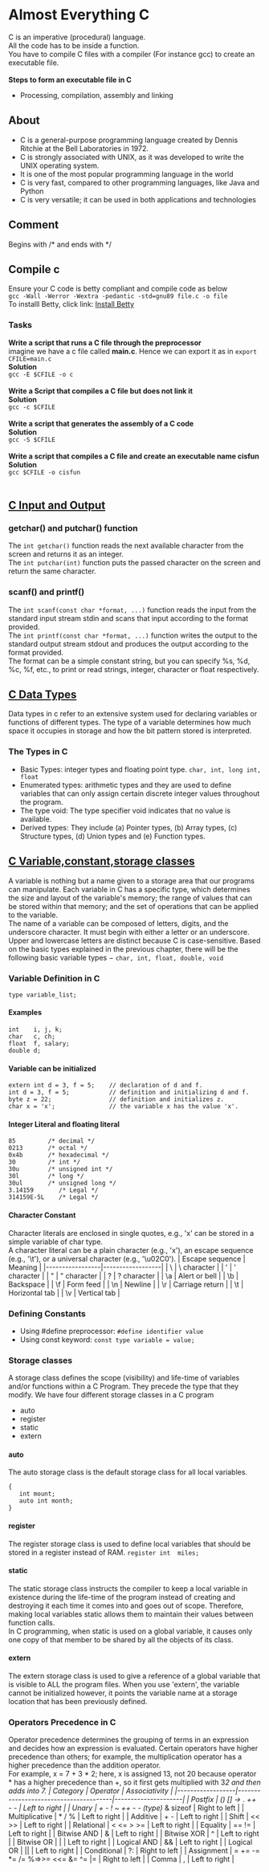 # Almost Everything C
C is an imperative (procedural) language. <br>
All the code has to be inside a function. <br>
You have to compile C files with a compiler (For instance gcc) to create an executable file.<br><br>
**Steps to form an executable file in C** <br>
* Processing, compilation, assembly and linking

## About
* C is a general-purpose programming language created by Dennis Ritchie at the Bell Laboratories in 1972.
* C is strongly associated with UNIX, as it was developed to write the UNIX operating system.
* It is one of the most popular programming language in the world
* C is very fast, compared to other programming languages, like Java and Python
* C is very versatile; it can be used in both applications and technologies

## Comment
Begins with /* and ends with */

## Compile c
Ensure your C code is betty compliant and compile code as below <br> ```gcc -Wall -Werror -Wextra -pedantic -std=gnu89 file.c -o file``` <br>To installl Betty, click link: [Install Betty](https://github.com/alx-tools/Betty)

### Tasks 
**Write a script that runs a C file through the preprocessor** <br>
imagine we have a c file called __main.c__. Hence we can export it as in ```export CFILE=main.c``` <br>
__Solution__ <br> ```gcc -E $CFILE -o c```
<br><br>
**Write a Script that compiles a C file but does not link it** <br>
__Solution__ <br>
```gcc -c $CFILE```
<br><br>
**Write a script that generates the assembly of a C code** <br>
__Solution__ <br>
```gcc -S $CFILE```
<br><br>
**Write a script that compiles a C file and create an executable name __cisfun__** <br>
__Solution__ <br>
```gcc $CFILE -o cisfun```
<br><br>

## [C Input and Output](./c_input_output)
### getchar() and putchar() function
The ```int getchar()``` function reads the next available character from the screen and returns it as an integer.<br>
The ```int putchar(int)``` function puts the passed character on the screen and return the same character. <br>

### scanf() and printf()
The ```int scanf(const char *format, ...)``` function reads the input from the standard input stream stdin and scans that input according to the format provided. <br>
The ```int printf(const char *format, ...)``` function writes the output to the standard output stream stdout and produces the output according to the format provided. <br>
The format can be a simple constant string, but you can specify %s, %d, %c, %f, etc., to print or read strings, integer, character or float respectively.

## [C Data Types](./c_datatype)
Data types in c refer to an extensive system used for declaring variables or functions of different types. The type of a variable determines how much space it occupies in storage and how the bit pattern stored is interpreted.

### The Types in C
* Basic Types: integer types and floating point type. ```char, int, long int, float```
* Enumerated types: arithmetic types and they are used to define variables that can only assign certain discrete integer values throughout the program.
* The type void: The type specifier void indicates that no value is available.
* Derived types: They include (a) Pointer types, (b) Array types, (c) Structure types, (d) Union types and (e) Function types.

## [C Variable,constant,storage classes](./c_variable_constant_storage_classes)
A variable is nothing but a name given to a storage area that our programs can manipulate. Each variable in C has a specific type, which determines the size and layout of the variable's memory; the range of values that can be stored within that memory; and the set of operations that can be applied to the variable. <br>
The name of a variable can be composed of letters, digits, and the underscore character. It must begin with either a letter or an underscore. Upper and lowercase letters are distinct because C is case-sensitive. Based on the basic types explained in the previous chapter, there will be the following basic variable types − ```char, int, float, double, void``` <br>
### Variable Definition in C
```type variable_list;```
#### Examples
```
int    i, j, k;
char   c, ch;
float  f, salary;
double d;
```
#### Variable can be initialized
```
extern int d = 3, f = 5;    // declaration of d and f. 
int d = 3, f = 5;           // definition and initializing d and f. 
byte z = 22;                // definition and initializes z. 
char x = 'x';               // the variable x has the value 'x'.
```
#### Integer Literal and floating literal
```
85         /* decimal */
0213       /* octal */
0x4b       /* hexadecimal */
30         /* int */
30u        /* unsigned int */
30l        /* long */
30ul       /* unsigned long */
3.14159       /* Legal */
314159E-5L    /* Legal */
```
#### Character Constant
Character literals are enclosed in single quotes, e.g., 'x' can be stored in a simple variable of char type.
<br>
A character literal can be a plain character (e.g., 'x'), an escape sequence (e.g., '\t'), or a universal character (e.g., '\u02C0').
| Escape sequence |	Meaning          |
|-----------------|------------------|
| \\              | \ character      |
| \'              | ' character      |
| \"	          | " character      |
| \?	          | ? character      |
| \a	          | Alert or bell    |
| \b	          | Backspace        |
| \f	          | Form feed        |
| \n	          | Newline          |
| \r	          | Carriage return  |
| \t	          | Horizontal tab   |
| \v	          | Vertical tab     |

### Defining Constants
* Using #define preprocessor: ```#define identifier value```
* Using const keyword: ```const type variable = value;```

### Storage classes
A storage class defines the scope (visibility) and life-time of variables and/or functions within a C Program. They precede the type that they modify. We have four different storage classes in a C program
* auto
* register
* static
* extern

#### auto
The auto storage class is the default storage class for all local variables.
```
{
   int mount;
   auto int month;
}
```
#### register
The register storage class is used to define local variables that should be stored in a register instead of RAM. ```register int  miles;```

#### static
The static storage class instructs the compiler to keep a local variable in existence during the life-time of the program instead of creating and destroying it each time it comes into and goes out of scope. Therefore, making local variables static allows them to maintain their values between function calls. <br>
In C programming, when static is used on a global variable, it causes only one copy of that member to be shared by all the objects of its class.

#### extern
The extern storage class is used to give a reference of a global variable that is visible to ALL the program files. When you use 'extern', the variable cannot be initialized however, it points the variable name at a storage location that has been previously defined.

### Operators Precedence in C
Operator precedence determines the grouping of terms in an expression and decides how an expression is evaluated. Certain operators have higher precedence than others; for example, the multiplication operator has a higher precedence than the addition operator. <br>
For example, x = 7 + 3 * 2; here, x is assigned 13, not 20 because operator * has a higher precedence than +, so it first gets multiplied with 3*2 and then adds into 7.
|    Category	   |            Operator	               |    Associativity    |
|------------------|---------------------------------------|---------------------|
| Postfix	       | () [] -> . ++ - -	                   | Left to right       |
| Unary	           | + - ! ~ ++ - - (type)* & sizeof       | Right to left       |
| Multiplicative   | * / %	                               | Left to right       |
| Additive	       | + -	                               | Left to right       |
| Shift	           | << >>	                               | Left to right       |
| Relational	   | < <= > >=	                           | Left to right       |
| Equality	       | == !=	                               | Left to right       |
| Bitwise AND	   | &	                                   | Left to right       |
| Bitwise XOR	   | ^	                                   | Left to right       |
| Bitwise OR	   | &#124;	                               | Left to right       |
| Logical AND	   | &&	                                   | Left to right       |
| Logical OR	   | &#124;&#124;	                       | Left to right       |
| Conditional	   | ?:	                                   | Right to left       |
| Assignment	   | = += -= *= /= %=>>= <<= &= ^= &#124;= | Right to left       |
| Comma	           | ,	                                   | Left to right       |
